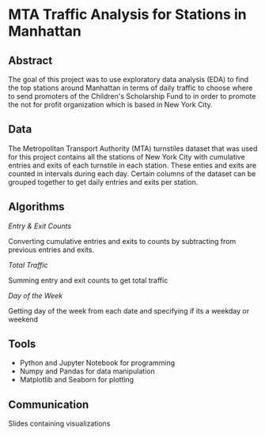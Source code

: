 # MTA Traffic Analysis for Stations in Manhattan

## Abstract
The goal of this project was to use exploratory data analysis (EDA) to find the top stations around Manhattan in terms of daily traffic to choose where to send promoters of the Children's Scholarship Fund to in order to promote the not for profit organization which is based in New York City.

## Data
The Metropolitan Transport Authority (MTA) turnstiles dataset that was used for this project contains all the stations of New York City with cumulative entries and exits of each turnstile in each station. These enties and exits are counted in intervals during each day. Certain columns of the dataset can be grouped together to get daily entries and exits per station.

## Algorithms

*Entry & Exit Counts*

Converting cumulative entries and exits to counts by subtracting from previous entries and exits.

*Total Traffic*

Summing entry and exit counts to get total traffic

*Day of the Week*

Getting day of the week from each date and specifying if its a weekday or weekend

## Tools
- Python and Jupyter Notebook for programming
- Numpy and Pandas for data manipulation
- Matplotlib and Seaborn for plotting

## Communication
Slides containing visualizations
